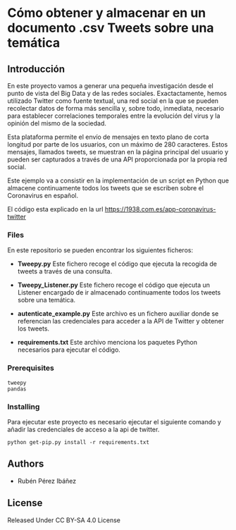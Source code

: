 # Cómo obtener y almacenar en un documento .csv Tweets sobre una temática


## Introducción

En este proyecto vamos a generar una pequeña investigación desde el punto de vista del Big Data y de las redes sociales. Exactactamente, hemos utilizado Twitter como fuente textual, una red social en la que se pueden recolectar datos de forma más sencilla y, sobre todo, inmediata, necesario para establecer correlaciones temporales entre la evolución del virus y la opinión del mismo  de la sociedad.

Esta plataforma permite el envío de mensajes en texto plano de corta longitud por parte de los usuarios, con un máximo de 280 caracteres. Estos mensajes, llamados tweets, se muestran en la página principal del usuario y pueden ser capturados a través de una API proporcionada por la propia red social.

Este ejemplo va a consistir en la implementación de un script en Python que almacene continuamente todos los tweets que se escriben sobre el Coronavirus en español.

El código esta explicado en la url https://1938.com.es/app-coronavirus-twitter

### Files

En este repositorio se pueden encontrar los siguientes ficheros:

* **Tweepy.py** Este fichero recoge el código que ejecuta la recogida de  tweets a través de una consulta.
  
* **Tweepy_Listener.py** Este fichero recoge el código que ejecuta un Listener encargado de ir almacenado continuamente todos los tweets sobre una temática.
  
* **autenticate_example.py**  Este archivo es un fichero auxiliar donde se referencian las credenciales para acceder a la API de Twitter y obtener los tweets.

* **requirements.txt** Este archivo menciona los paquetes Python necesarios para ejecutar el código.

### Prerequisites

```
tweepy
pandas
```

### Installing
Para ejecutar este proyecto es necesario ejecutar el siguiente comando y añadir las credenciales de acceso a la api de twitter. 

```
python get-pip.py install -r requirements.txt
```

## Authors
* Rubén Pérez Ibáñez

## License
Released Under CC BY-SA 4.0 License

